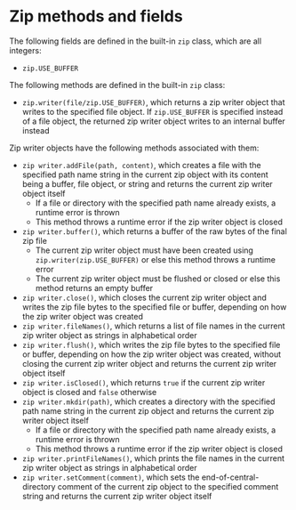# Zip methods and fields

The following fields are defined in the built-in `zip` class, which are all integers:
- `zip.USE_BUFFER`

The following methods are defined in the built-in `zip` class:
- `zip.writer(file/zip.USE_BUFFER)`, which returns a zip writer object that writes to the specified file object. If `zip.USE_BUFFER` is specified instead of a file object, the returned zip writer object writes to an internal buffer instead

Zip writer objects have the following methods associated with them:
- `zip writer.addFile(path, content)`, which creates a file with the specified path name string in the current zip object with its content being a buffer, file object, or string and returns the current zip writer object itself
    - If a file or directory with the specified path name already exists, a runtime error is thrown
    - This method throws a runtime error if the zip writer object is closed
- `zip writer.buffer()`, which returns a buffer of the raw bytes of the final zip file
    - The current zip writer object must have been created using `zip.writer(zip.USE_BUFFER)` or else this method throws a runtime error
    - The current zip writer object must be flushed or closed or else this method returns an empty buffer
- `zip writer.close()`, which closes the current zip writer object and writes the zip file bytes to the specified file or buffer, depending on how the zip writer object was created
- `zip writer.fileNames()`, which returns a list of file names in the current zip writer object as strings in alphabetical order
- `zip writer.flush()`, which writes the zip file bytes to the specified file or buffer, depending on how the zip writer object was created, without closing the current zip writer object and returns the current zip writer object itself
- `zip writer.isClosed()`, which returns `true` if the current zip writer object is closed and `false` otherwise
- `zip writer.mkdir(path)`, which creates a directory with the specified path name string in the current zip object and returns the current zip writer object itself
    - If a file or directory with the specified path name already exists, a runtime error is thrown
    - This method throws a runtime error if the zip writer object is closed
- `zip writer.printFileNames()`, which prints the file names in the current zip writer object as strings in alphabetical order
- `zip writer.setComment(comment)`, which sets the end-of-central-directory comment of the current zip object to the specified comment string and returns the current zip writer object itself
